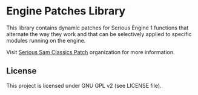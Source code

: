# Engine Patches Library

This library contains dynamic patches for Serious Engine 1 functions that alternate the way they work and that can be selectively applied to specific modules running on the engine.

Visit [Serious Sam Classics Patch](https://github.com/SamClassicPatch) organization for more information.

## License

This project is licensed under GNU GPL v2 (see LICENSE file).
